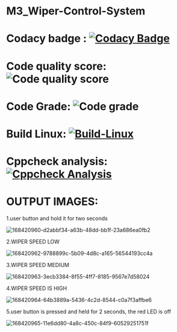 # M3_Wiper-Control-System
# Codacy badge : [![Codacy Badge](https://app.codacy.com/project/badge/Grade/8f67cc0be1de4b6bbb5db5f018bd091f)](https://www.codacy.com/gh/shanmukh552001/M3_Wiper-Control-System/dashboard?utm_source=github.com&amp;utm_medium=referral&amp;utm_content=shanmukh552001/M3_Wiper-Control-System&amp;utm_campaign=Badge_Grade)
# Code quality score: ![Code quality score](https://api.codiga.io/project/33384/score/svg) 
# Code Grade:  ![Code grade](https://api.codiga.io/project/33384/status/svg)
# Build Linux:  [![Build-Linux](https://github.com/shanmukh552001/M3_Wiper-Control-System/actions/workflows/built%20on%20linux.yml/badge.svg)](https://github.com/shanmukh552001/M3_Wiper-Control-System/actions/workflows/built%20on%20linux.yml)
# Cppcheck analysis: [![Cppcheck Analysis](https://github.com/shanmukh552001/M3_Wiper-Control-System/actions/workflows/Cppcheck%20Analyse.yml/badge.svg)](https://github.com/shanmukh552001/M3_Wiper-Control-System/actions/workflows/Cppcheck%20Analyse.yml) 
# OUTPUT IMAGES:
1.user button and hold it for two seconds



![168420960-d2abbf34-a63b-48dd-bb1f-23a686ea0fb2](https://user-images.githubusercontent.com/102905328/168455856-56cc2064-db24-4655-8082-b0154a3b19fb.jpg)

2.WIPER SPEED LOW




![168420962-9788899c-5b09-4d8c-a165-56544193cc4a](https://user-images.githubusercontent.com/102905328/168455881-444c6451-8569-4e79-99ce-68502f3ac702.jpg)


3.WIPER SPEED MEDIUM



![168420963-3ecb3384-8f55-4ff7-8185-9567e7d58024](https://user-images.githubusercontent.com/102905328/168455927-4bd7219b-5bc0-4452-9154-e0e5cc56e1bf.jpg)


4.WIPER SPEED IS HIGH



![168420964-64b3889a-5436-4c2d-8544-c0a7f3affbe6](https://user-images.githubusercontent.com/102905328/168456302-8e165930-13c5-483b-b57e-26dbe20038f3.jpg)


5.user button is pressed and held for 2 seconds, the red LED is off



![168420965-11e6dd80-4a8c-450c-84f9-60529251751f](https://user-images.githubusercontent.com/102905328/168456320-ae5cff5f-bf8b-4eae-b1dc-ce22d8f27096.jpg)

